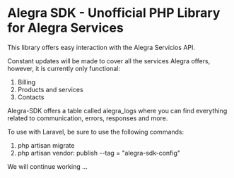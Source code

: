 # Alegra SDK - Unofficial PHP Library for Alegra Services

This library offers easy interaction with the Alegra Servicios API.

Constant updates will be made to cover all the services Alegra offers, however, it is currently only functional:

1. Billing
2. Products and services
3. Contacts

Alegra-SDK offers a table called alegra_logs where you can find everything related to communication, errors, responses and more.

To use with Laravel, be sure to use the following commands:

1. php artisan migrate
2. php artisan vendor: publish --tag = "alegra-sdk-config"

We will continue working ...
